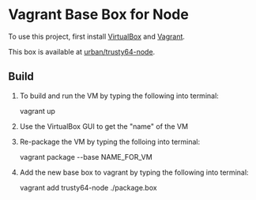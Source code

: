 # Vagrant Base Box for Node

To use this project, first install [VirtualBox](https://www.virtualbox.org/wiki/Downloads) and [Vagrant](https://www.vagrantup.com/downloads.html). 

This box is available at [urban/trusty64-node](https://vagrantcloud.com/urban/trusty64-node).

## Build

1. To build and run the VM by typing the following into terminal:

    vagrant up

2. Use the VirtualBox GUI to get the "name" of the VM
3. Re-package the VM by typing the folloing into terminal:

    vagrant package --base NAME_FOR_VM

4. Add the new base box to vagrant by typing the following into terminal:

    vagrant add trusty64-node ./package.box
